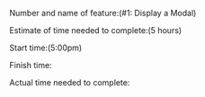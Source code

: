 Number and name of feature:(#1: Display a Modal)

Estimate of time needed to complete:(5 hours)

Start time:(5:00pm)

Finish time:

Actual time needed to complete:

